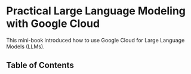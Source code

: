 # Practical Large Language Modeling with Google Cloud

This mini-book introduced how to use Google Cloud for Large Language Models (LLMs). 

## Table of Contents

```{tableofcontents}
```
